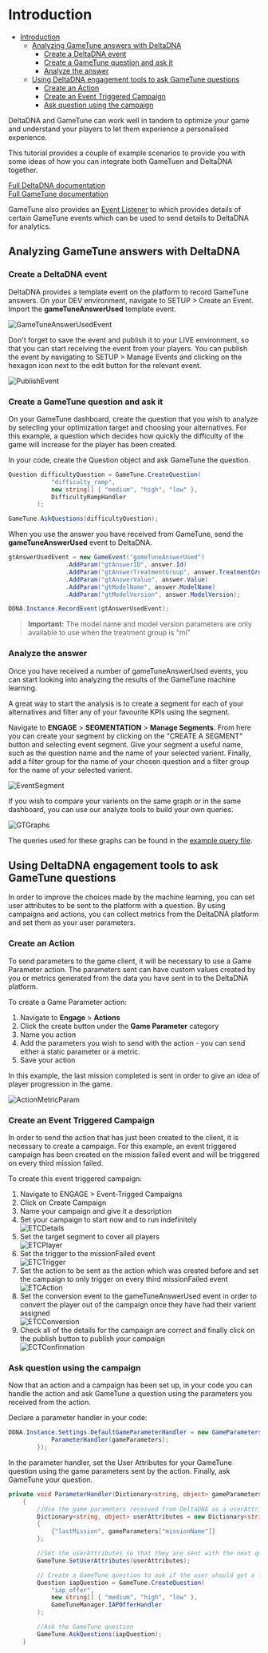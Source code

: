 # Introduction

- [Introduction](#introduction)
  - [Analyzing GameTune answers with DeltaDNA](#analyzing-gametune-answers-with-deltadna)
    - [Create a DeltaDNA event](#create-a-deltadna-event)
    - [Create a GameTune question and ask it](#create-a-gametune-question-and-ask-it)
    - [Analyze the answer](#analyze-the-answer)
  - [Using DeltaDNA engagement tools to ask GameTune questions](#using-deltadna-engagement-tools-to-ask-gametune-questions)
    - [Create an Action](#create-an-action)
    - [Create an Event Triggered Campaign](#create-an-event-triggered-campaign)
    - [Ask question using the campaign](#ask-question-using-the-campaign)

DeltaDNA and GameTune can work well in tandem to optimize your game and understand your players to let them experience a personalised experience.

This tutorial provides a couple of example scenarios to provide you with some ideas of how you can integrate both GameTuen and DeltaDNA together.

[Full DeltaDNA documentation](https://docs.deltadna.com/) \
[Full GameTune documentation](https://docs.gametune.unity3d.com)

GameTune also provides an [Event Listener](https://docs.gametune.unity3d.com/#analytics) to which provides details of certain GameTune events which can be used to send details to DeltaDNA for analytics.

## Analyzing GameTune answers with DeltaDNA

### Create a DeltaDNA event

DeltaDNA provides a template event on the platform to record GameTune answers. On your DEV environment, navigate to SETUP > Create an Event. Import the **gameTuneAnswerUsed** template event.

![GameTuneAnswerUsedEvent](Images/gametune-answer-used-event-schema.png)

Don't forget to save the event and publish it to your LIVE environment, so that you can start receiving the event from your players. You can publish the event by navigating to SETUP > Manage Events and clicking on the hexagon icon next to the edit button for the relevant event.

![PublishEvent](Images/gametune-event-in-event-manager.png)

### Create a GameTune question and ask it

On your GameTune dashboard, create the question that you wish to analyze by selecting your optimization target and choosing your alternatives. For this example, a question which decides how quickly the difficulty of the game will increase for the player has been created.

In your code, create the Question object and ask GameTune the question.

```csharp
Question difficultyQuestion = GameTune.CreateQuestion(
            "difficulty_ramp",
            new string[] { "medium", "high", "low" },
            DifficultyRampHandler
        );

GameTune.AskQuestions(difficultyQuestion);
```

When you use the answer you have received from GameTune, send the **gameTuneAnswerUsed** event to DeltaDNA.

```csharp
gtAnswerUsedEvent = new GameEvent("gameTuneAnswerUsed")
                .AddParam("gtAnswerID", answer.Id)
                .AddParam("gtAnswerTreatmentGroup", answer.TreatmentGroup)
                .AddParam("gtAnswerValue", answer.Value)
                .AddParam("gtModelName", answer.ModelName)
                .AddParam("gtModelVersion", answer.ModelVersion);

DDNA.Instance.RecordEvent(gtAnswerUsedEvent);
```

> **Important:** The model name and model version parameters are only available to use when the treatment group is "ml"

### Analyze the answer

Once you have received a number of gameTuneAnswerUsed events, you can start looking into analyzing the results of the GameTune machine learning.

A great way to start the analysis is to create a segment for each of your alternatives and filter any of your favourite KPIs using the segment.

Navigate to **ENGAGE** > **SEGMENTATION** > **Manage Segments**. From here you can create your segment by clicking on the "CREATE A SEGMENT" button and selecting event segment. Give your segment a useful name, such as the question name and the name of your selected varient. Finally, add a filter group for the name of your chosen question and a filter group for the name of your selected varient.

![EventSegment](Images/event-segment-of-gametune-answer.png)

If you wish to compare your varients on the same graph or in the same dashboard, you can use our analyze tools to build your own queries.

![GTGraphs](Images/GT-analysis-graphs.png)

The queries used for these graphs can be found in the [example query file](AnalysisExampleQueries.md).

## Using DeltaDNA engagement tools to ask GameTune questions

In order to improve the choices made by the machine learning, you can set user attributes to be sent to the platform with a question. By using campaigns and actions, you can collect metrics from the DeltaDNA platform and set them as your user parameters.

### Create an Action

To send parameters to the game client, it will be necessary to use a Game Parameter action. The parameters sent can have custom values created by you or metrics generated from the data you have sent in to the DeltaDNA platform.

To create a Game Parameter action:

1. Navigate to **Engage** > **Actions**
2. Click the create button under the **Game Parameter** category
3. Name you action
4. Add the parameters you wish to send with the action - you can send either a static parameter or a metric.
5. Save your action

In this example, the last mission completed is sent in order to give an idea of player progression in the game.

![ActionMetricParam](Images/action-parameter-metric-value.png)

### Create an Event Triggered Campaign

In order to send the action that has just been created to the client, it is necessary to create a campaign. For this example, an event triggered campaign has been created on the mission failed event and will be triggered on every third mission failed.

To create this event triggered campaign:

1. Navigate to ENGAGE > Event-Trigged Campaigns
2. Click on Create Campaign
3. Name your campaign and give it a description
4. Set your campaign to start now and to run indefinitely \
![ETCDetails](Images/ETC-details-page.png)
5. Set the target segment to cover all players \
![ETCPlayer](Images/ETC-players-page.png)
6. Set the trigger to the missionFailed event \
![ETCTrigger](Images/ETC-trigger-page.png)
7. Set the action to be sent as the action which was created before and set the campaign to only trigger on every third missionFailed event \
![ETCAction](Images/ETC-action-page.png)
8. Set the conversion event to the gameTuneAnswerUsed event in order to convert the player out of the campaign once they have had their varient assigned \
![ETCConversion](Images/ETC-confirmation-page.png)
9. Check all of the details for the campaign are correct and finally click on the publish button to publish your campaign \
![ECTConfirmation](Images/ETC-confirmation-page.png)

### Ask question using the campaign

Now that an action and a campaign has been set up, in your code you can handle the action and ask GameTune a question using the parameters you received from the action.

Declare a parameter handler in your code:

```csharp
DDNA.Instance.Settings.DefaultGameParameterHandler = new GameParametersHandler(gameParameters => {
            ParameterHandler(gameParameters);
        });
```

In the parameter handler, set the User Attributes for your GameTune question using the game parameters sent by the action. Finally, ask GameTune your question.

```csharp
private void ParameterHandler(Dictionary<string, object> gameParameters)
    {
        //Use the game parameters received from DeltaDNA as a userAttribute to send to GameTune
        Dictionary<string, object> userAttributes = new Dictionary<string, object>()
        {
            {"lastMission", gameParameters["missionName"]}
        };

        //Set the userAttributes so that they are sent with the next question
        GameTune.SetUserAttributes(userAttributes);

        // Create a GameTune question to ask if the user should get a low, medium or high promotion offer
        Question iapQuestion = GameTune.CreateQuestion(
            "iap_offer",
            new string[] { "medium", "high", "low" },
            GameTuneManager.IAPOfferHandler
        );

        //Ask the GameTune question
        GameTune.AskQuestions(iapQuestion);
    }
```
